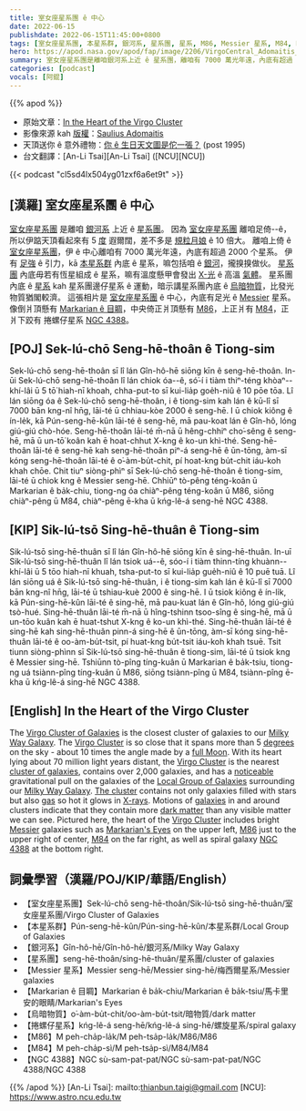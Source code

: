 ```yaml
---
title: 室女座星系團 ê 中心
date: 2022-06-15
publishdate: 2022-06-15T11:45:00+0800
tags: [室女座星系團, 本星系群, 銀河系, 星系團, 星系, M86, Messier 星系, M84, NGC 4388, Markarian ê 目睭, 烏暗物質, 捲螺仔星系]
hero: https://apod.nasa.gov/apod/fap/image/2206/VirgoCentral_Adomaitis_960_annotated.jpg
summary: 室女座星系團是離咱銀河系上近 ê 星系團，離咱有 7000 萬光年遠，內底有超過 2000 个星系。
categories: [podcast]
vocals: [阿錕]
---
```


{{% apod %}}

- 原始文章：[In the Heart of the Virgo Cluster](https://apod.nasa.gov/apod/ap220615.html)
- 影像來源 kah [版權][copyright]：[Saulius Adomaitis](https://www.facebook.com/saulius.adomaitis.3)
- 天頂送你 ê 意外禮物：[你 ê 生日天文圖是佗一張？](https://apod.nasa.gov/apod/calendar/allyears.html) (post 1995)
- 台文翻譯：[An-Li Tsai][An-Li Tsai] ([NCU][NCU])

{{< podcast "cl5sd4lx504yg01zxf6a6et9t" >}}

## [漢羅] 室女座星系團 ê 中心
[室女座星系團][Virgo Cluster of Galaxies] 是離咱 [銀河系][Milky Way Galaxy 1] 上近 ê [星系團][cluster of galaxies]。
因為 [室女座星系團][Virgo Cluster 1] 離咱足倚--ê，所以伊踮天頂看起來有 5 [度][degrees] 遐爾闊，差不多是 [規粒月娘][full Moon t] ê 10 倍大。
離咱上倚 ê [室女座星系團][Virgo Cluster 2]，伊 ê 中心離咱有 7000 萬光年遠，內底有超過 2000 个星系。
伊有 [足強][noticeable] ê 引力，kā [本星系群][Local Group of Galaxies] 內底 ê 星系，嘛包括咱 ê [銀河][Milky Way Galaxy 2]，攏搝搝做伙。
[星系團][The cluster] 內底毋若有恆星組成 ê 星系，嘛有溫度懸甲會發出 [X-光][X-rays] ê 高溫 [氣體][gas]。
星系團內底 ê [星系][galaxies] kah 星系團邊仔星系 ê 運動，暗示講星系團內底 ê [烏暗物質][dark matter]，比發光物質猶閣較濟。
這張相片是 [室女座星系團][Virgo Cluster 3] ê 中心，內底有足光 ê [Messier][Messier] 星系。
像倒爿頂懸有 [Markarian ê 目睭][Markarian's Eyes]，中央倚正爿頂懸有 [M86][M86]，上正爿有 [M84][M84]，正爿下跤有 捲螺仔星系 [NGC 4388][NGC 4388]。


## [POJ] Sek-lú-chō Seng-hē-thoân ê Tiong-sim
Sek-lú-chō seng-hē-thoân sī lî lán Gîn-hô-hē siōng kīn ê seng-hē-thoân.
In-ūi Sek-lú-chō seng-hē-thoân lî lán chiok óa--ê, só͘-í i tiàm thiⁿ-téng khòaⁿ--khí-lâi ū 5 tō͘ hiah-nī khoah, chha-put-to sī kui-lia̍p goe̍h-niû ê 10 pōe tōa.
Lî lán siōng óa ê Sek-lú-chō seng-hē-thoân, i ê tiong-sim kah lán ê kū-lî sī 7000 bān kng-nî hn̄g, lāi-té ū chhiau-kòe 2000 ê seng-hē.
I ū chiok kiông ê ín-le̍k, kā Pún-seng-hē-kûn lāi-té ê seng-hē, mā pau-koat lán ê Gîn-hô, lóng giú-giú chò-hóe.
Seng-hē-thoân lāi-té m̄-nā ū hêng-chhiⁿ cho͘-sêng ê seng-hē, mā ū un-tō͘ koân kah ē hoat-chhut X-kng ê ko-un khì-thé.
Seng-hē-thoân lāi-té ê seng-hē kah seng-hē-thoân piⁿ-á seng-hē ê ūn-tōng, àm-sī kóng seng-hē-thoân lāi-té ê o͘-àm-bu̍t-chit, pí hoat-kng bu̍t-chit iáu-koh khah chōe.
Chit tiuⁿ siòng-phìⁿ sī Sek-lú-chō seng-hē-thoân ê tiong-sim, lāi-té ū chiok kng ê Messier seng-hē.
Chhiūⁿ tò-pêng téng-koân ū Markarian ê ba̍k-chiu, tiong-ng óa chiàⁿ-pêng téng-koân ū M86, siōng chiàⁿ-pêng ū M84, chiàⁿ-pêng ē-kha ū kńg-lê-á seng-hē NGC 4388.

## [KIP] Sik-lú-tsō Sing-hē-thuân ê Tiong-sim
Sik-lú-tsō sing-hē-thuân sī lî lán Gîn-hô-hē siōng kīn ê sing-hē-thuân.
In-uī Sik-lú-tsō sing-hē-thuân lî lán tsiok uá--ê, sóo-í i tiàm thinn-tíng khuànn--khí-lâi ū 5 tōo hiah-nī khuah, tsha-put-to sī kui-lia̍p gue̍h-niû ê 10 puē tuā.
Lî lán siōng uá ê Sik-lú-tsō sing-hē-thuân, i ê tiong-sim kah lán ê kū-lî sī 7000 bān kng-nî hn̄g, lāi-té ū tshiau-kuè 2000 ê sing-hē.
I ū tsiok kiông ê ín-li̍k, kā Pún-sing-hē-kûn lāi-té ê sing-hē, mā pau-kuat lán ê Gîn-hô, lóng giú-giú tsò-hué.
Sing-hē-thuân lāi-té m̄-nā ū hîng-tshinn tsoo-sîng ê sing-hē, mā ū un-tōo kuân kah ē huat-tshut X-kng ê ko-un khì-thé.
Sing-hē-thuân lāi-té ê sing-hē kah sing-hē-thuân pinn-á sing-hē ê ūn-tōng, àm-sī kóng sing-hē-thuân lāi-té ê oo-àm-bu̍t-tsit, pí huat-kng bu̍t-tsit iáu-koh khah tsuē.
Tsit tiunn siòng-phìnn sī Sik-lú-tsō sing-hē-thuân ê tiong-sim, lāi-té ū tsiok kng ê Messier sing-hē.
Tshiūnn tò-pîng tíng-kuân ū Markarian ê ba̍k-tsiu, tiong-ng uá tsiànn-pîng tíng-kuân ū M86, siōng tsiànn-pîng ū M84, tsiànn-pîng ē-kha ū kńg-lê-á sing-hē NGC 4388.

## [English] In the Heart of the Virgo Cluster
The [Virgo Cluster of Galaxies][Virgo Cluster of Galaxies] is the closest cluster of galaxies to our [Milky Way Galaxy][Milky Way Galaxy 1].
The [Virgo Cluster][Virgo Cluster 1] is so close that it spans more than 5 [degrees][degrees] on the sky - about 10 times the angle made by a [full Moon][full Moon e].
With its heart lying about 70 million light years distant, the [Virgo Cluster][Virgo Cluster 2] is the nearest [cluster of galaxies][cluster of galaxies], contains over 2,000 galaxies, and has a [noticeable][noticeable] gravitational pull on the galaxies of the [Local Group of Galaxies][Local Group of Galaxies] surrounding our [Milky Way Galaxy][Milky Way Galaxy 2].
[The cluster][The cluster] contains not only galaxies filled with stars but also [gas][gas] so hot it glows in [X-rays][X-rays].
Motions of [galaxies][galaxies] in and around clusters indicate that they contain more [dark matter][dark matter] than any visible matter we can see.
Pictured here, the heart of the [Virgo Cluster][Virgo Cluster 3] includes bright [Messier][Messier] galaxies such as [Markarian's Eyes][Markarian's Eyes] on the upper left, [M86][M86] just to the upper right of center, [M84][M84] on the far right, as well as spiral galaxy [NGC 4388][NGC 4388] at the bottom right.

## 詞彙學習（漢羅/POJ/KIP/華語/English）
- 【室女座星系團】Sek-lú-chō seng-hē-thoân/Sik-lú-tsō sing-hē-thuân/室女座星系團/Virgo Cluster of Galaxies
- 【本星系群】Pún-seng-hē-kûn/Pún-sing-hē-kûn/本星系群/Local Group of Galaxies
- 【銀河系】Gîn-hô-hē/Gîn-hô-hē/銀河系/Milky Way Galaxy
- 【星系團】seng-hē-thoân/sing-hē-thuân/星系團/cluster of galaxies
- 【Messier 星系】Messier seng-hē/Messier sing-hē/梅西爾星系/Messier galaxies
- 【Markarian ê 目睭】Markarian ê ba̍k-chiu/Markarian ê ba̍k-tsiu/馬卡里安的眼睛/Markarian's Eyes
- 【烏暗物質】o͘-àm-bu̍t-chit/oo-àm-bu̍t-tsit/暗物質/dark matter
- 【捲螺仔星系】kńg-lê-á seng-hē/kńg-lê-á sing-hē/螺旋星系/spiral galaxy
- 【M86】M peh-cha̍p-la̍k/M peh-tsa̍p-la̍k/M86/M86
- 【M84】M peh-cha̍p-sì/M peh-tsa̍p-sì/M84/M84
- 【NGC 4388】NGC sù-sam-pat-pat/NGC sù-sam-pat-pat/NGC 4388/NGC 4388


{{% /apod %}}
[An-Li Tsai]: mailto:thianbun.taigi@gmail.com
[NCU]: https://www.astro.ncu.edu.tw

[copyright]: https://apod.nasa.gov/apod/fap/lib/about_apod.html#srapply

[Virgo Cluster of Galaxies]:https://apod.nasa.gov/apod/ap150804.html
[Milky Way Galaxy 1]:https://apod.nasa.gov/apod/milky_way.html
[Virgo Cluster 1]:https://en.wikipedia.org/wiki/Virgo_Cluster
[degrees]:https://en.wikipedia.org/wiki/Degree_(angle)
[full Moon e]:https://apod.nasa.gov/apod/ap220612.html
[full Moon t]:https://apod.tw/daily/20220612/
[Virgo Cluster 2]:http://messier.seds.org/more/virgo.html
[cluster of galaxies]:http://www.astr.ua.edu/white/mug/cluster/clusters.html
[noticeable]:https://i.pinimg.com/550x/81/21/c0/8121c0291fa14d1fe52b9eb007741cac.jpg
[Local Group of Galaxies]:https://en.wikipedia.org/wiki/Local_Group
[Milky Way Galaxy 2]:https://apod.nasa.gov/apod/ap080606.html
[The cluster]:https://www.astrobin.com/9486/A/?q=Virgo%20cluster
[gas]:https://apod.nasa.gov/apod/ap960419.html
[X-rays]:https://chandra.harvard.edu/xray_astro/xrays.html
[galaxies]:http://science.nasa.gov/astrophysics/focus-areas/what-are-galaxies/
[dark matter]:https://chandra.harvard.edu/xray_astro/dark_matter.html
[Virgo Cluster 3]:https://en.wikipedia.org/wiki/Virgo_Cluster
[Messier]:https://apod.nasa.gov/apod/ap000311.html
[Markarian's Eyes]:https://apod.nasa.gov/apod/ap070608.html
[M86]:https://apod.nasa.gov/apod/ap180814.html
[M84]:http://en.wikipedia.org/wiki/Messier_84
[NGC 4388]:https://apod.nasa.gov/apod/ap020603.html
